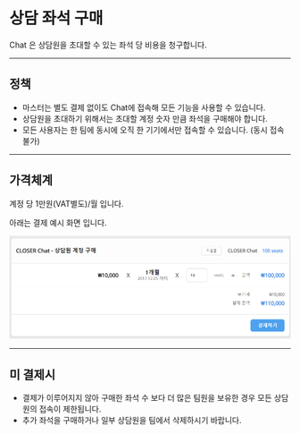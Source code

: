 # 상담 좌석 구매

Chat 은 상담원을 초대할 수 있는 좌석 당 비용을 청구합니다.

---

## 정책

* 마스터는 별도 결제 없이도 Chat에 접속해 모든 기능을 사용할 수 있습니다.
* 상담원을 초대하기 위해서는 초대할 계정 숫자 만큼 좌석을 구매해야 합니다.
* 모든 사용자는 한 팀에 동시에 오직 한 기기에서만 접속할 수 있습니다. \(동시 접속 불가\)

---

## 가격체계

계정 당 1만원\(VAT별도\)/월 입니다.

아래는 결제 예시 화면 입니다.

![](/assets/agent_seats_purchase.png)

---

## 미 결제시

* 결제가 이루어지지 않아 구매한 좌석 수 보다 더 많은 팀원을 보유한 경우 모든 상담원의 접속이 제한됩니다.
* 추가 좌석을 구매하거나 일부 상담원을 팀에서 삭제하시기 바랍니다.



